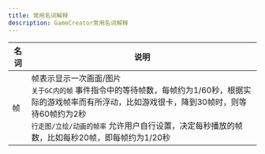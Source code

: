 ```yaml
---
title: 常用名词解释
description: GameCreator常用名词解释
---
```


| 名词 | 说明                                                                                                                                                                                                                                                       |
| ---- | ---------------------------------------------------------------------------------------------------------------------------------------------------------------------------------------------------------------------------------------------------------- |
| 帧   | 帧表示显示一次画面/图片<br>`关于GC内的帧` 事件指令中的等待帧数，每帧约为1/60秒，根据实际的游戏帧率而有所浮动，比如游戏很卡，降到30帧时，则等待60帧约为2秒<br>`行走图/立绘/动画的帧率` 允许用户自行设置，决定每秒播放的帧数，比如每秒20帧，即每帧约为1/20秒 |
